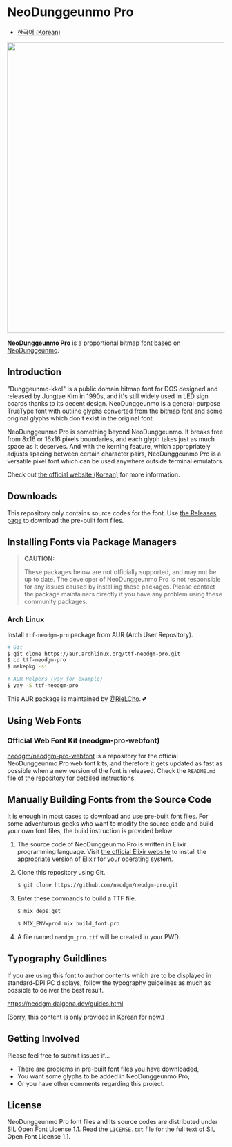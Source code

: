 # NeoDunggeunmo Pro

- [한국어 (Korean)](https://github.com/neodgm/neodgm-pro/blob/main/README.md)

<img src="https://neodgm.dalgona.dev/assets/images/neodgm_pro_demo.png" width="672">

**NeoDunggeunmo Pro** is a proportional bitmap font based on
[NeoDunggeunmo](https://github.com/neodgm/neodgm).

## Introduction

"Dunggeunmo-kkol" is a public domain bitmap font for DOS designed and released
by Jungtae Kim in 1990s, and it's still widely used in LED sign boards thanks
to its decent design. NeoDunggeunmo is a general-purpose TrueType font with
outline glyphs converted from the bitmap font and some original glyphs which
don't exist in the original font.

NeoDunggeunmo Pro is something beyond NeoDunggeunmo. It breaks free from 8x16
or 16x16 pixels boundaries, and each glyph takes just as much space as it
deserves. And with the kerning feature, which appropriately adjusts spacing
between certain character pairs, NeoDunggeunmo Pro is a versatile pixel font
which can be used anywhere outside terminal emulators.

Check out [the official website (Korean)](http://neodgm.dalgona.dev/neodgm_pro.html)
for more information.

## Downloads

This repository only contains source codes for the font. Use
[the Releases page](https://github.com/neodgm/neodgm-pro/releases) to download
the pre-built font files.

## Installing Fonts via Package Managers

> **CAUTION:**
>
> These packages below are not officially supported, and may not be up to date.
> The developer of NeoDunggeunmo Pro is not responsible for any issues caused by
> installing these packages. Please contact the package maintainers directly if
> you have any problem using these community packages.

### Arch Linux

Install `ttf-neodgm-pro` package from AUR (Arch User Repository).

```bash
# Git
$ git clone https://aur.archlinux.org/ttf-neodgm-pro.git
$ cd ttf-neodgm-pro
$ makepkg -si
```

```bash
# AUR Helpers (yay for example)
$ yay -S ttf-neodgm-pro
```

This AUR package is maintained by [@RieLCho](https://github.com/RieLCho). 💕

## Using Web Fonts

### Official Web Font Kit (neodgm-pro-webfont)

[neodgm/neodgm-pro-webfont](https://github.com/neodgm/neodgm-pro-webfont) is a
repository for the official NeoDunggeunmo Pro web font kits, and therefore it
gets updated as fast as possible when a new version of the font is released.
Check the `README.md` file of the repository for detailed instructions.

## Manually Building Fonts from the Source Code

It is enough in most cases to download and use pre-built font files. For some
adventurous geeks who want to modify the source code and build your own font
files, the build instruction is provided below:

1. The source code of NeoDunggeunmo Pro is written in Elixir programming
  language. Visit [the official Elixir website](https://elixir-lang.org) to
  install the appropriate version of Elixir for your operating system.

1. Clone this repository using Git.

    ```sh
    $ git clone https://github.com/neodgm/neodgm-pro.git
    ```

1. Enter these commands to build a TTF file.

    ```sh
    $ mix deps.get

    $ MIX_ENV=prod mix build_font.pro
    ```

1. A file named `neodgm_pro.ttf` will be created in your PWD.

## Typography Guildlines

If you are using this font to author contents which are to be displayed in
standard-DPI PC displays, follow the typography guidelines as much as possible
to deliver the best result.

https://neodgm.dalgona.dev/guides.html

(Sorry, this content is only provided in Korean for now.)

## Getting Involved

Please feel free to submit issues if...

- There are problems in pre-built font files you have downloaded,
- You want some glyphs to be added in NeoDunggeunmo Pro,
- Or you have other comments regarding this project.

## License

NeoDunggeunmo Pro font files and its source codes are distributed under SIL
Open Font License 1.1. Read the `LICENSE.txt` file for the full text of SIL
Open Font License 1.1.
